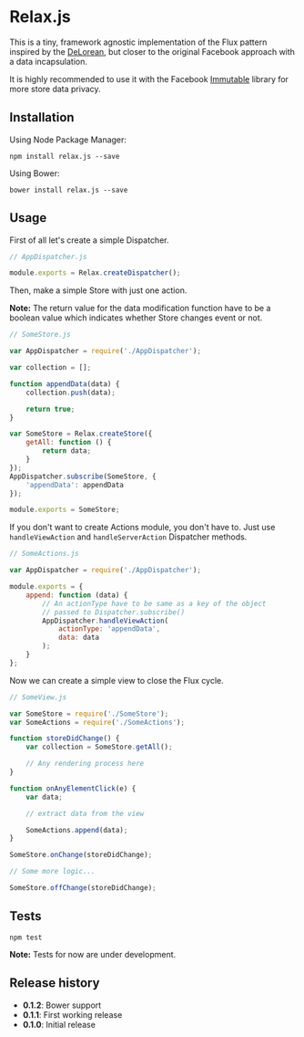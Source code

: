 Relax.js
========

This is a tiny, framework agnostic implementation of the Flux pattern inspired by the [DeLorean](https://github.com/deloreanjs/delorean), but closer to the original Facebook approach with a data incapsulation.

It is highly recommended to use it with the Facebook [Immutable](https://github.com/facebook/immutable-js) library for more store data privacy.

## Installation

Using Node Package Manager:

    npm install relax.js --save

Using Bower:

    bower install relax.js --save

## Usage

First of all let's create a simple Dispatcher.
```javascript
// AppDispatcher.js

module.exports = Relax.createDispatcher();
```

Then, make a simple Store with just one action.

**Note:** The return value for the data modification function have to be a boolean value which indicates whether Store changes event or not.
```javascript
// SomeStore.js

var AppDispatcher = require('./AppDispatcher');

var collection = [];

function appendData(data) {
    collection.push(data);

    return true;
}

var SomeStore = Relax.createStore({
    getAll: function () {
        return data;
    }
});
AppDispatcher.subscribe(SomeStore, {
    'appendData': appendData
});

module.exports = SomeStore;
```

If you don't want to create Actions module, you don't have to. Just use ```handleViewAction``` and ```handleServerAction``` Dispatcher methods.
```javascript
// SomeActions.js

var AppDispatcher = require('./AppDispatcher');

module.exports = {
    append: function (data) {
        // An actionType have to be same as a key of the object
        // passed to Dispatcher.subscribe()
        AppDispatcher.handleViewAction(
            actionType: 'appendData',
            data: data
        );
    }
};
```

Now we can create a simple view to close the Flux cycle.
```javascript
// SomeView.js

var SomeStore = require('./SomeStore');
var SomeActions = require('./SomeActions');

function storeDidChange() {
    var collection = SomeStore.getAll();

    // Any rendering process here
}

function onAnyElementClick(e) {
    var data;

    // extract data from the view

    SomeActions.append(data);
}

SomeStore.onChange(storeDidChange);

// Some more logic...

SomeStore.offChange(storeDidChange);
```

## Tests

    npm test

**Note:** Tests for now are under development.

## Release history

* **0.1.2**: Bower support
* **0.1.1**: First working release
* **0.1.0**: Initial release